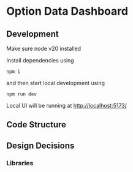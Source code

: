 # Option Data Dashboard

## Development

Make sure node v20 installed

Install dependencies using

```
npm i
```

and then start local development using

```
npm run dev
```

Local UI will be running at [http://localhost:5173/](http://localhost:5173/)

## Code Structure

## Design Decisions

### Libraries
